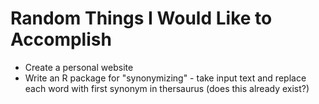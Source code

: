 # Random Things I Would Like to Accomplish

- Create a personal website  
- Write an R package for "synonymizing" - take input text and replace each word with first synonym in thersaurus (does this already exist?) 

